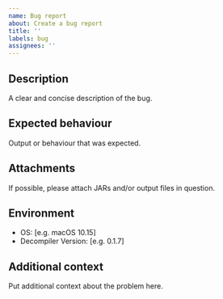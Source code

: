 ```yaml
---
name: Bug report
about: Create a bug report
title: ''
labels: bug
assignees: ''
---
```


## Description
A clear and concise description of the bug.

## Expected behaviour
Output or behaviour that was expected.

## Attachments
If possible, please attach JARs and/or output files in question.

## Environment
 - OS: \[e.g. macOS 10.15]
 - Decompiler Version: \[e.g. 0.1.7]

## Additional context
Put additional context about the problem here.

